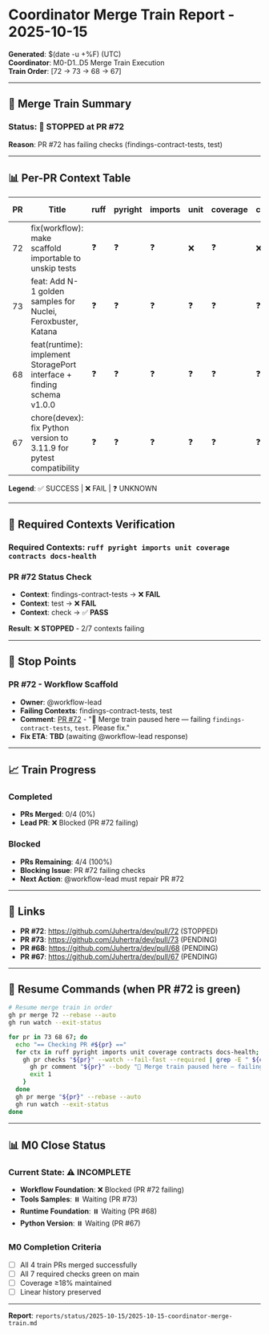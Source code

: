 # Coordinator Merge Train Report - 2025-10-15

**Generated**: $(date -u +%F) (UTC)  
**Coordinator**: M0-D1..D5 Merge Train Execution  
**Train Order**: [72 → 73 → 68 → 67]

---

## 🚂 **Merge Train Summary**

### **Status**: 🔴 **STOPPED** at PR #72
**Reason**: PR #72 has failing checks (findings-contract-tests, test)

---

## 📊 **Per-PR Context Table**

| PR | Title | ruff | pyright | imports | unit | coverage | contracts | docs-health | Status |
|----|-------|------|---------|---------|------|----------|-----------|-------------|--------|
| 72 | fix(workflow): make scaffold importable to unskip tests | ❓ | ❓ | ❓ | ❌ | ❓ | ❌ | ❓ | **STOPPED** |
| 73 | feat: Add N-1 golden samples for Nuclei, Feroxbuster, Katana | ❓ | ❓ | ❓ | ❓ | ❓ | ❓ | ❓ | **PENDING** |
| 68 | feat(runtime): implement StoragePort interface + finding schema v1.0.0 | ❓ | ❓ | ❓ | ❓ | ❓ | ❓ | ❓ | **PENDING** |
| 67 | chore(devex): fix Python version to 3.11.9 for pytest compatibility | ❓ | ❓ | ❓ | ❓ | ❓ | ❓ | ❓ | **PENDING** |

**Legend**: ✅ SUCCESS | ❌ FAIL | ❓ UNKNOWN

---

## 🎯 **Required Contexts Verification**

### **Required Contexts**: `ruff pyright imports unit coverage contracts docs-health`

### **PR #72 Status Check**
- **Context**: findings-contract-tests → ❌ **FAIL**
- **Context**: test → ❌ **FAIL**  
- **Context**: check → ✅ **PASS**

**Result**: ❌ **STOPPED** - 2/7 contexts failing

---

## 🚧 **Stop Points**

### **PR #72** - Workflow Scaffold
- **Owner**: @workflow-lead
- **Failing Contexts**: findings-contract-tests, test
- **Comment**: [PR #72](https://github.com/Juhertra/dev/pull/72#issuecomment-3408131939) - "🔴 Merge train paused here — failing `findings-contract-tests`, `test`. Please fix."
- **Fix ETA**: **TBD** (awaiting @workflow-lead response)

---

## 📈 **Train Progress**

### **Completed**
- **PRs Merged**: 0/4 (0%)
- **Lead PR**: ❌ Blocked (PR #72 failing)

### **Blocked**
- **PRs Remaining**: 4/4 (100%)
- **Blocking Issue**: PR #72 failing checks
- **Next Action**: @workflow-lead must repair PR #72

---

## 🔗 **Links**

- **PR #72**: https://github.com/Juhertra/dev/pull/72 (STOPPED)
- **PR #73**: https://github.com/Juhertra/dev/pull/73 (PENDING)
- **PR #68**: https://github.com/Juhertra/dev/pull/68 (PENDING)
- **PR #67**: https://github.com/Juhertra/dev/pull/67 (PENDING)

---

## 🎯 **Resume Commands** (when PR #72 is green)

```bash
# Resume merge train in order
gh pr merge 72 --rebase --auto
gh run watch --exit-status

for pr in 73 68 67; do
  echo "== Checking PR #${pr} =="
  for ctx in ruff pyright imports unit coverage contracts docs-health; do
    gh pr checks "${pr}" --watch --fail-fast --required | grep -E " ${ctx} +SUCCESS" >/dev/null || {
      gh pr comment "${pr}" --body "🔴 Merge train paused here — failing \`${ctx}\`. Please fix."
      exit 1
    }
  done
  gh pr merge "${pr}" --rebase --auto
  gh run watch --exit-status
done
```

---

## 📊 **M0 Close Status**

### **Current State**: ⚠️ **INCOMPLETE**
- **Workflow Foundation**: ❌ Blocked (PR #72 failing)
- **Tools Samples**: ⏸️ Waiting (PR #73)
- **Runtime Foundation**: ⏸️ Waiting (PR #68)
- **Python Version**: ⏸️ Waiting (PR #67)

### **M0 Completion Criteria**
- [ ] All 4 train PRs merged successfully
- [ ] All 7 required checks green on main
- [ ] Coverage ≥18% maintained
- [ ] Linear history preserved

---

**Report**: `reports/status/2025-10-15/2025-10-15-coordinator-merge-train.md`